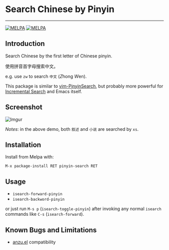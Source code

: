 # Search Chinese by Pinyin
---
[![MELPA](http://melpa.org/packages/pinyin-search-badge.svg)](http://melpa.org/#/pinyin-search)
[![MELPA](http://stable.melpa.org/packages/pinyin-search-badge.svg)](http://stable.melpa.org/#/pinyin-search)

## Introduction

Search Chinese by the first letter of Chinese pinyin.

使用拼音首字母搜索中文。

e.g. use `zw` to search `中文` (*Z*hong *W*en).

This package is similar to
[vim-PinyinSearch](https://github.com/ppwwyyxx/vim-PinyinSearch), but
probably more powerful for
[Incremental Search](http://www.gnu.org/software/emacs/manual/html_node/emacs/Incremental-Search.html)
and Emacs itself.

## Screenshot

![Imgur](http://i.imgur.com/nYdtila.gif)

*Notes*: in the above demo, both `叙述` and `小说` are searched by `xs`.

## Installation

Install from Melpa with:

    M-x package-install RET pinyin-search RET

## Usage

- `isearch-forward-pinyin`
- `isearch-backword-pinyin`

or just run `M-s p` (`isearch-toggle-pinyin`) after invoking any normal
`isearch` commands like `C-s` (`isearch-forward`).

## Known Bugs and Limitations

- [anzu.el](https://github.com/syohex/emacs-anzu) compatibility
